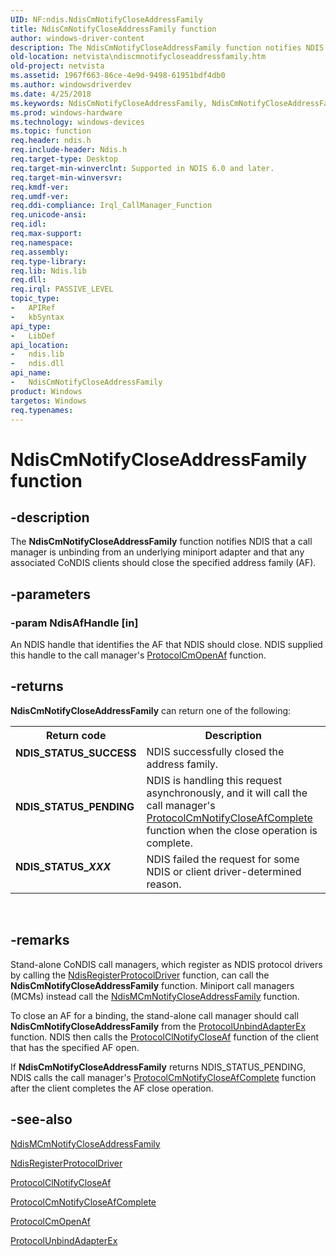 ```yaml
---
UID: NF:ndis.NdisCmNotifyCloseAddressFamily
title: NdisCmNotifyCloseAddressFamily function
author: windows-driver-content
description: The NdisCmNotifyCloseAddressFamily function notifies NDIS that a call manager is unbinding from an underlying miniport adapter and that any associated CoNDIS clients should close the specified address family (AF).
old-location: netvista\ndiscmnotifycloseaddressfamily.htm
old-project: netvista
ms.assetid: 1967f663-86ce-4e9d-9498-61951bdf4db0
ms.author: windowsdriverdev
ms.date: 4/25/2018
ms.keywords: NdisCmNotifyCloseAddressFamily, NdisCmNotifyCloseAddressFamily function [Network Drivers Starting with Windows Vista], condis_call_manager_ref_91b51137-6a26-4b90-a83c-c06a9463bf97.xml, ndis/NdisCmNotifyCloseAddressFamily, netvista.ndiscmnotifycloseaddressfamily
ms.prod: windows-hardware
ms.technology: windows-devices
ms.topic: function
req.header: ndis.h
req.include-header: Ndis.h
req.target-type: Desktop
req.target-min-winverclnt: Supported in NDIS 6.0 and later.
req.target-min-winversvr: 
req.kmdf-ver: 
req.umdf-ver: 
req.ddi-compliance: Irql_CallManager_Function
req.unicode-ansi: 
req.idl: 
req.max-support: 
req.namespace: 
req.assembly: 
req.type-library: 
req.lib: Ndis.lib
req.dll: 
req.irql: PASSIVE_LEVEL
topic_type:
-	APIRef
-	kbSyntax
api_type:
-	LibDef
api_location:
-	ndis.lib
-	ndis.dll
api_name:
-	NdisCmNotifyCloseAddressFamily
product: Windows
targetos: Windows
req.typenames: 
---
```


# NdisCmNotifyCloseAddressFamily function


## -description


The 
  <b>NdisCmNotifyCloseAddressFamily</b> function notifies NDIS that a call manager is unbinding from an
  underlying miniport adapter and that any associated CoNDIS clients should close the specified address
  family (AF).


## -parameters




### -param NdisAfHandle [in]

An NDIS handle that identifies the AF that NDIS should close. NDIS supplied this handle to the
     call manager's 
     <a href="https://msdn.microsoft.com/7422c205-bc41-4121-b430-ff9e6b49dc2e">ProtocolCmOpenAf</a> function.


## -returns



<b>NdisCmNotifyCloseAddressFamily</b> can return one of the following:

<table>
<tr>
<th>Return code</th>
<th>Description</th>
</tr>
<tr>
<td width="40%">
<dl>
<dt><b>NDIS_STATUS_SUCCESS</b></dt>
</dl>
</td>
<td width="60%">
NDIS successfully closed the address family.

</td>
</tr>
<tr>
<td width="40%">
<dl>
<dt><b>NDIS_STATUS_PENDING</b></dt>
</dl>
</td>
<td width="60%">
NDIS is handling this request asynchronously, and it will call the call manager's 
       <a href="https://msdn.microsoft.com/c5bdedee-dacd-4f4d-a3d1-f1cb71a68001">
       ProtocolCmNotifyCloseAfComplete</a> function when the close operation is complete.

</td>
</tr>
<tr>
<td width="40%">
<dl>
<dt><b>NDIS_STATUS_<i>XXX</i></b></dt>
</dl>
</td>
<td width="60%">
NDIS failed the request for some NDIS or client driver-determined reason.

</td>
</tr>
</table>
 




## -remarks



Stand-alone CoNDIS call managers, which register as NDIS protocol drivers by calling the 
    <a href="https://msdn.microsoft.com/b48571eb-13a2-4541-80ac-c8d31f378d37">
    NdisRegisterProtocolDriver</a> function, can call the 
    <b>NdisCmNotifyCloseAddressFamily</b> function. Miniport call managers (MCMs) instead call the 
    <a href="https://msdn.microsoft.com/47b0b1da-e29b-45cc-921b-69d630670b44">
    NdisMCmNotifyCloseAddressFamily</a> function.

To close an AF for a binding, the stand-alone call manager should call 
    <b>NdisCmNotifyCloseAddressFamily</b> from the 
    <a href="https://msdn.microsoft.com/19fa7be2-acb9-42f6-bd9f-5be3e3c8b5fa">
    ProtocolUnbindAdapterEx</a> function. NDIS then calls the 
    <a href="https://msdn.microsoft.com/0f595daa-9822-4ca6-8f25-e6f82030d4ea">
    ProtocolClNotifyCloseAf</a> function of the client that has the specified AF open.

If 
    <b>NdisCmNotifyCloseAddressFamily</b> returns NDIS_STATUS_PENDING, NDIS calls the call manager's 
    <a href="https://msdn.microsoft.com/c5bdedee-dacd-4f4d-a3d1-f1cb71a68001">
    ProtocolCmNotifyCloseAfComplete</a> function after the client completes the AF close operation.




## -see-also




<a href="https://msdn.microsoft.com/47b0b1da-e29b-45cc-921b-69d630670b44">
   NdisMCmNotifyCloseAddressFamily</a>



<a href="https://msdn.microsoft.com/library/windows/hardware/ff564520">NdisRegisterProtocolDriver</a>



<a href="https://msdn.microsoft.com/0f595daa-9822-4ca6-8f25-e6f82030d4ea">ProtocolClNotifyCloseAf</a>



<a href="https://msdn.microsoft.com/c5bdedee-dacd-4f4d-a3d1-f1cb71a68001">
   ProtocolCmNotifyCloseAfComplete</a>



<a href="https://msdn.microsoft.com/7422c205-bc41-4121-b430-ff9e6b49dc2e">ProtocolCmOpenAf</a>



<a href="https://msdn.microsoft.com/19fa7be2-acb9-42f6-bd9f-5be3e3c8b5fa">ProtocolUnbindAdapterEx</a>
 

 

